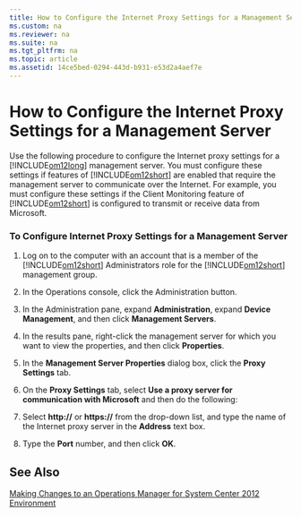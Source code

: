 ```yaml
---
title: How to Configure the Internet Proxy Settings for a Management Server
ms.custom: na
ms.reviewer: na
ms.suite: na
ms.tgt_pltfrm: na
ms.topic: article
ms.assetid: 14ce5bed-0294-443d-b931-e53d2a4aef7e
---
```

# How to Configure the Internet Proxy Settings for a Management Server
Use the following procedure to configure the Internet proxy settings for a [!INCLUDE[om12long](../Token/om12long_md.md)] management server. You must configure these settings if features of [!INCLUDE[om12short](../Token/om12short_md.md)] are enabled that require the management server to communicate over the Internet. For example, you must configure these settings if the Client Monitoring feature of [!INCLUDE[om12short](../Token/om12short_md.md)] is configured to transmit or receive data from Microsoft.

### To Configure Internet Proxy Settings for a Management Server

1.  Log on to the computer with an account that is a member of the [!INCLUDE[om12short](../Token/om12short_md.md)] Administrators role for the [!INCLUDE[om12short](../Token/om12short_md.md)] management group.

2.  In the Operations console, click the Administration button.

3.  In the Administration pane, expand **Administration**, expand **Device Management**, and then click **Management Servers**.

4.  In the results pane, right\-click the management server for which you want to view the properties, and then click **Properties**.

5.  In the **Management Server Properties** dialog box, click the **Proxy Settings** tab.

6.  On the **Proxy Settings** tab, select **Use a proxy server for communication with Microsoft** and then do the following:

7.  Select **http:\/\/** or **https:\/\/** from the drop\-down list, and type the name of the Internet proxy server in the **Address** text box.

8.  Type the **Port** number, and then click **OK**.

## See Also
[Making Changes to an Operations Manager for System Center 2012 Environment](assetId:///22675bc3-1668-44c7-bc40-484e06a01946)

